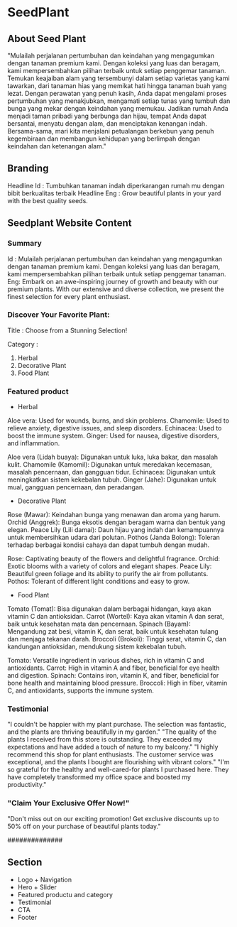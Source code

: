 # SeedPlant

## About Seed Plant

"Mulailah perjalanan pertumbuhan dan keindahan yang mengagumkan dengan tanaman premium kami. Dengan koleksi yang luas dan beragam, kami mempersembahkan pilihan terbaik untuk setiap penggemar tanaman. Temukan keajaiban alam yang tersembunyi dalam setiap varietas yang kami tawarkan, dari tanaman hias yang memikat hati hingga tanaman buah yang lezat. Dengan perawatan yang penuh kasih, Anda dapat mengalami proses pertumbuhan yang menakjubkan, mengamati setiap tunas yang tumbuh dan bunga yang mekar dengan keindahan yang memukau. Jadikan rumah Anda menjadi taman pribadi yang berbunga dan hijau, tempat Anda dapat bersantai, menyatu dengan alam, dan menciptakan kenangan indah. Bersama-sama, mari kita menjalani petualangan berkebun yang penuh kegembiraan dan membangun kehidupan yang berlimpah dengan keindahan dan ketenangan alam."

## Branding

Headline Id : Tumbuhkan tanaman indah diperkarangan rumah mu dengan bibit berkualitas terbaik
Headline Eng : Grow beautiful plants in your yard with the best quality seeds.

## Seedplant Website Content

### Summary

Id : Mulailah perjalanan pertumbuhan dan keindahan yang mengagumkan dengan tanaman premium kami. Dengan koleksi yang luas dan beragam, kami mempersembahkan pilihan terbaik untuk setiap penggemar tanaman.
Eng: Embark on an awe-inspiring journey of growth and beauty with our premium plants. With our extensive and diverse collection, we present the finest selection for every plant enthusiast.

### Discover Your Favorite Plant:

Title : Choose from a Stunning Selection!

Category :

1. Herbal
2. Decorative Plant
3. Food Plant

### Featured product

- Herbal

Aloe vera: Used for wounds, burns, and skin problems.
Chamomile: Used to relieve anxiety, digestive issues, and sleep disorders.
Echinacea: Used to boost the immune system.
Ginger: Used for nausea, digestive disorders, and inflammation.

Aloe vera (Lidah buaya): Digunakan untuk luka, luka bakar, dan masalah kulit.
Chamomile (Kamomil): Digunakan untuk meredakan kecemasan, masalah pencernaan, dan gangguan tidur.
Echinacea: Digunakan untuk meningkatkan sistem kekebalan tubuh.
Ginger (Jahe): Digunakan untuk mual, gangguan pencernaan, dan peradangan.

- Decorative Plant

Rose (Mawar): Keindahan bunga yang menawan dan aroma yang harum.
Orchid (Anggrek): Bunga eksotis dengan beragam warna dan bentuk yang elegan.
Peace Lily (Lili damai): Daun hijau yang indah dan kemampuannya untuk membersihkan udara dari polutan.
Pothos (Janda Bolong): Toleran terhadap berbagai kondisi cahaya dan dapat tumbuh dengan mudah.

Rose: Captivating beauty of the flowers and delightful fragrance.
Orchid: Exotic blooms with a variety of colors and elegant shapes.
Peace Lily: Beautiful green foliage and its ability to purify the air from pollutants.
Pothos: Tolerant of different light conditions and easy to grow.

- Food Plant

Tomato (Tomat): Bisa digunakan dalam berbagai hidangan, kaya akan vitamin C dan antioksidan.
Carrot (Wortel): Kaya akan vitamin A dan serat, baik untuk kesehatan mata dan pencernaan.
Spinach (Bayam): Mengandung zat besi, vitamin K, dan serat, baik untuk kesehatan tulang dan menjaga tekanan darah.
Broccoli (Brokoli): Tinggi serat, vitamin C, dan kandungan antioksidan, mendukung sistem kekebalan tubuh.

Tomato: Versatile ingredient in various dishes, rich in vitamin C and antioxidants.
Carrot: High in vitamin A and fiber, beneficial for eye health and digestion.
Spinach: Contains iron, vitamin K, and fiber, beneficial for bone health and maintaining blood pressure.
Broccoli: High in fiber, vitamin C, and antioxidants, supports the immune system.

### Testimonial

"I couldn't be happier with my plant purchase. The selection was fantastic, and the plants are thriving beautifully in my garden."
"The quality of the plants I received from this store is outstanding. They exceeded my expectations and have added a touch of nature to my balcony."
"I highly recommend this shop for plant enthusiasts. The customer service was exceptional, and the plants I bought are flourishing with vibrant colors."
"I'm so grateful for the healthy and well-cared-for plants I purchased here. They have completely transformed my office space and boosted my productivity."

### "Claim Your Exclusive Offer Now!"

"Don't miss out on our exciting promotion! Get exclusive discounts up to 50% off on your purchase of beautiful plants today."

##############

## Section

- Logo + Navigation
- Hero + Slider
- Featured productu and category
- Testimonial
- CTA
- Footer
